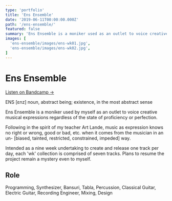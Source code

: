 ```yaml
---
type: 'portfolio'
title: 'Ens Ensemble'
date: '2019-06-11T00:00:00.000Z'
path: '/ens-ensemble/'
featured: false
summary: 'Ens Ensemble is a moniker used as an outlet to voice creative musical expressions regardless of the state of proficiency or perfection.'
images: [
  'ens-ensemble/images/ens-wk01.jpg',
  'ens-ensemble/images/ens-wk02.jpg',
]
---
```


# Ens Ensemble

[Listen on Bandcamp →](https://ensensemble.bandcamp.com/)

ENS [ɛnz] noun, abstract being; existence, in the most abstract sense

Ens Ensemble is a moniker used by myself as an outlet to voice creative musical expressions regardless of the state of proficiency or perfection.

Following in the spirit of my teacher Art Lande, music as expression knows no right or wrong, good or bad, etc. when it comes from the musician in an un- [biased, tainted, restricted, constrained, impeded] way.

Intended as a nine week undertaking to create and release one track per day, each 'wk' collection is comprised of seven tracks. Plans to resume the project remain a mystery even to myself.

## Role

Programming, Synthesizer, Bansuri, Tabla, Percussion, Classical Guitar, Electric Guitar, Recording Engineer, Mixing, Design

